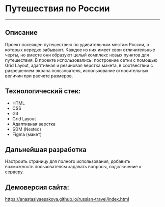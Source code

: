 # Путешествия по России
-----
## Описание
Проект посвящен путешествию по удивительным местам России, о которых нередко забывают. Каждое из них имеет свои отличительные черты, но вместе они образуют целый комплекс новых пунктов для путешествия.
В проекте использовались: построение сетки с помощью Grid Layout, адаптивная и резиновая верстка макета, в соотвествии с разрешением экрана пользователя, использование относительных величин при расчете размеров.
## Технологический стек:
* HTML
* CSS
* Git
* Grid Layout
* Адаптивная верстка
* БЭМ (Nested)
* Figma (макет)
## Дальнейшая разработка
Настроить страницу для полного использования, добавить возможность пользователям задавать вопросы, подключение к серверу.
## Демоверсия сайта:
https://anastasiyaesakova.github.io/russian-travel/index.html

